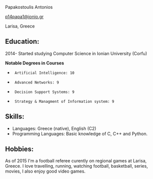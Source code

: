 

Papakostoulis Antoniοs

p14papa1@ionio.gr

Larisa, Greece


Education:
----------
2014- Started studying Computer Science in Ionian University (Corfu)


**Notable Degrees in Courses**
*      Artificial Intelligence: 10
*      Advanced Networks: 9
*      Decision Support Systems: 9
*      Strategy & Managment of Information system: 9	
      
      
Skills:
-------
* Languages: Greece (native), English (C2)
* Programming Languages: Basic knowledge of C, C++ and Python.

Hobbies:
-------
As of 2015 I'm a football referee curently on regional games at Larisa, Greece. I love travelling, running, watching football, basketball, series, movies, I also enjoy good video games.


